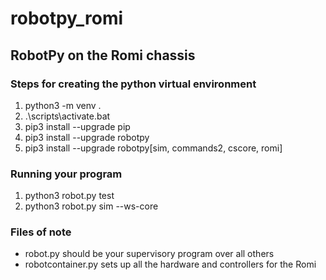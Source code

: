 # robotpy_romi
## RobotPy on the Romi chassis

### Steps for creating the python virtual environment
1. python3 -m venv .
2. .\scripts\activate.bat
3. pip3 install --upgrade pip
4. pip3 install --upgrade robotpy
5. pip3 install --upgrade robotpy[sim, commands2, cscore, romi]

### Running your program
1. python3 robot.py test
2. python3 robot.py sim --ws-core

### Files of note
- robot.py should be your supervisory program over all others
- robotcontainer.py sets up all the hardware and controllers for the Romi
